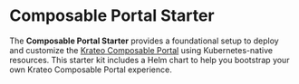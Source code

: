 # Composable Portal Starter

The **Composable Portal Starter** provides a foundational setup to deploy and customize the [Krateo Composable Portal](https://github.com/krateoplatformops/portal) using Kubernetes-native resources. This starter kit includes a Helm chart to help you bootstrap your own Krateo Composable Portal experience.